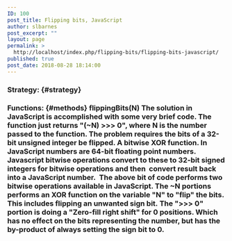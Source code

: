 ```yaml
---
ID: 100
post_title: Flipping bits, JavaScript
author: slbarnes
post_excerpt: ""
layout: page
permalink: >
  http://localhost/index.php/flipping-bits/flipping-bits-javascript/
published: true
post_date: 2018-08-28 18:14:00
---
```

### Strategy: {#strategy}

### Functions: {#methods} flippingBits(N) The solution in JavaScript is accomplished with some very brief code. The function just returns "(~N) >>> 0", where N is the number passed to the function. The problem requires the bits of a 32-bit unsigned integer be flipped. A bitwise XOR function. In JavaScript numbers are 64-bit floating point numbers. Javascript bitwise operations convert to these to 32-bit signed integers for bitwise operations and then  convert result back into a JavaScript number.  The above bit of code performs two bitwise operations available in JavaScript. The ~N portions performs an XOR function on the variable "N" to "flip" the bits. This includes flipping an unwanted sign bit. The ">>> 0" portion is doing a "Zero-fill right shift" for 0 positions. Which has no effect on the bits representing the number, but has the by-product of always setting the sign bit to 0.